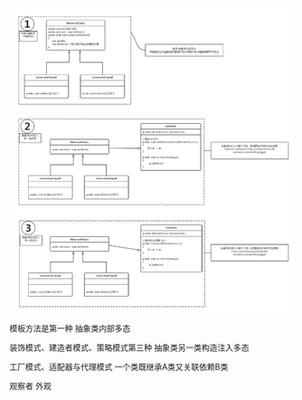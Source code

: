 ![](/assets/duotaifangshi.png)

模板方法是第一种 抽象类内部多态

装饰模式、建造者模式、策略模式第三种 抽象类另一类构造注入多态

工厂模式、适配器与代理模式 一个类既继承A类又关联依赖B类

观察者 
外观


